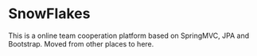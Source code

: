 # SnowFlakes
This is a online team cooperation platform based on SpringMVC, JPA and Bootstrap. Moved from other places to here.
